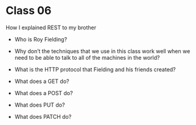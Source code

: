 # Class 06

How I explained REST to my brother

- Who is Roy Fielding?



- Why don’t the techniques that we use in this class work well when we need to be able to talk to all of the machines in the world?



- What is the HTTP protocol that Fielding and his friends created?



- What does a GET do?


- What does a POST do?



- What does PUT do?



- What does PATCH do?


